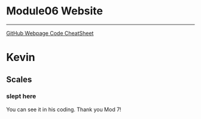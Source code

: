 # Module06 Website
--- 

[GitHub Webpage Code CheatSheet](https://github.com/KevinLeighScales/markdown-here/wiki/Markdown-Cheatsheet)

# Kevin
## Scales
### slept here

You can see it in his coding. Thank you Mod 7!
